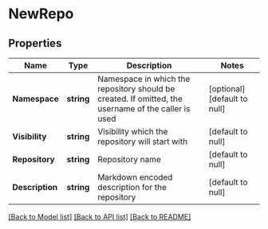 # NewRepo

## Properties
Name | Type | Description | Notes
------------ | ------------- | ------------- | -------------
**Namespace** | **string** | Namespace in which the repository should be created. If omitted, the username of the caller is used | [optional] [default to null]
**Visibility** | **string** | Visibility which the repository will start with | [default to null]
**Repository** | **string** | Repository name | [default to null]
**Description** | **string** | Markdown encoded description for the repository | [default to null]

[[Back to Model list]](../README.md#documentation-for-models) [[Back to API list]](../README.md#documentation-for-api-endpoints) [[Back to README]](../README.md)


